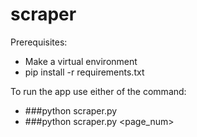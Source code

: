 # scraper
Prerequisites:
  - Make a virtual environment
  - pip install -r requirements.txt

To run the app use either of the command:
  - ###python scraper.py <keyword>
  - ###python scraper.py <page_num> <keyword>
